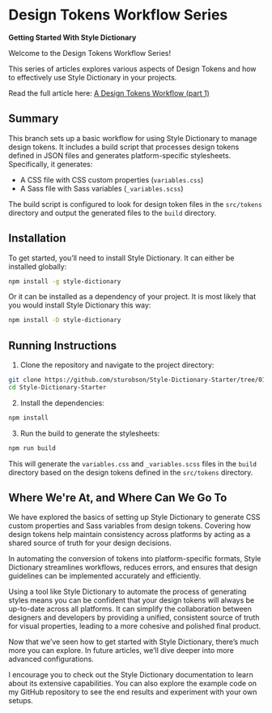 # Design Tokens Workflow Series

**Getting Started With Style Dictionary**

Welcome to the Design Tokens Workflow Series!

This series of articles explores various aspects of Design Tokens and how to effectively use Style Dictionary in your projects.

Read the full article here: [A Design Tokens Workflow (part 1)](https://www.alwaystwisted.com/articles/a-design-tokens-workflow-part-1)

## Summary

This branch sets up a basic workflow for using Style Dictionary to manage design tokens. It includes a build script that processes design tokens defined in JSON files and generates platform-specific stylesheets. Specifically, it generates:

- A CSS file with CSS custom properties (`variables.css`)
- A Sass file with Sass variables (`_variables.scss`)

The build script is configured to look for design token files in the `src/tokens` directory and output the generated files to the `build` directory.

## Installation

To get started, you’ll need to install Style Dictionary. It can either be installed globally:

```bash
npm install -g style-dictionary
```

Or it can be installed as a dependency of your project. It is most likely that you would install Style Dictionary this way:

```bash
npm install -D style-dictionary
```

## Running Instructions

1. Clone the repository and navigate to the project directory:

```bash
git clone https://github.com/sturobson/Style-Dictionary-Starter/tree/01-Getting-Started
cd Style-Dictionary-Starter
```

2. Install the dependencies:

```bash
npm install
```

3. Run the build to generate the stylesheets:

```bash
npm run build
```

This will generate the `variables.css` and `_variables.scss` files in the `build` directory based on the design tokens defined in the `src/tokens` directory.

## Where We're At, and Where Can We Go To

We have explored the basics of setting up Style Dictionary to generate CSS custom properties and Sass variables from design tokens. Covering how design tokens help maintain consistency across platforms by acting as a shared source of truth for your design decisions.

In automating the conversion of tokens into platform-specific formats, Style Dictionary streamlines workflows, reduces errors, and ensures that design guidelines can be implemented accurately and efficiently.

Using a tool like Style Dictionary to automate the process of generating styles means you can be confident that your design tokens will always be up-to-date across all platforms. It can simplify the collaboration between designers and developers by providing a unified, consistent source of truth for visual properties, leading to a more cohesive and polished final product.

Now that we’ve seen how to get started with Style Dictionary, there’s much more you can explore. In future articles, we’ll dive deeper into more advanced configurations.

I encourage you to check out the Style Dictionary documentation to learn about its extensive capabilities. You can also explore the example code on my GitHub repository to see the end results and experiment with your own setups.
